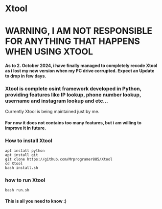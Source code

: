 # Xtool
# WARNING, I AM NOT RESPONSIBLE FOR ANYTHING THAT HAPPENS WHEN USING XTOOL
#### As to 2. October 2024, i have finally managed to completely recode Xtool as i lost my new version when my PC drive corrupted. Expect an Update to drop in few days.

### Xtool is complete osint framework developed in Python, providing features like IP lookup, phone number lookup, username and instagram lookup and etc...
Currently Xtool is being maintained just by me.
#### For now it does not contains too many features, but i am willing to improve it in future.
### How to install Xtool
```
apt install python
apt install git
git clone https://github.com/Mrprogramer885/Xtool
cd Xtool
bash install.sh
```
### how to run Xtool
```
bash run.sh
```
#### This is all you need to know :)
